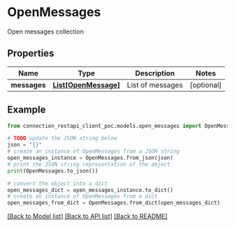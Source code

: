 # OpenMessages

Open messages collection

## Properties

Name | Type | Description | Notes
------------ | ------------- | ------------- | -------------
**messages** | [**List[OpenMessage]**](OpenMessage.md) | List of messages | [optional] 

## Example

```python
from connection_restapi_client_poc.models.open_messages import OpenMessages

# TODO update the JSON string below
json = "{}"
# create an instance of OpenMessages from a JSON string
open_messages_instance = OpenMessages.from_json(json)
# print the JSON string representation of the object
print(OpenMessages.to_json())

# convert the object into a dict
open_messages_dict = open_messages_instance.to_dict()
# create an instance of OpenMessages from a dict
open_messages_from_dict = OpenMessages.from_dict(open_messages_dict)
```
[[Back to Model list]](../README.md#documentation-for-models) [[Back to API list]](../README.md#documentation-for-api-endpoints) [[Back to README]](../README.md)


